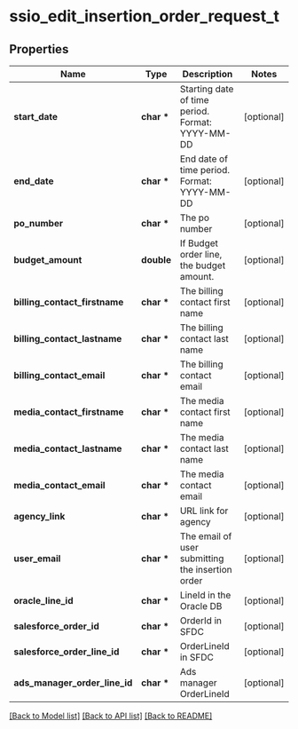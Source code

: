 # ssio_edit_insertion_order_request_t

## Properties
Name | Type | Description | Notes
------------ | ------------- | ------------- | -------------
**start_date** | **char \*** | Starting date of time period. Format: YYYY-MM-DD | [optional] 
**end_date** | **char \*** | End date of time period. Format: YYYY-MM-DD | [optional] 
**po_number** | **char \*** | The po number | [optional] 
**budget_amount** | **double** | If Budget order line, the budget amount. | [optional] 
**billing_contact_firstname** | **char \*** | The billing contact first name | [optional] 
**billing_contact_lastname** | **char \*** | The billing contact last name | [optional] 
**billing_contact_email** | **char \*** | The billing contact email | [optional] 
**media_contact_firstname** | **char \*** | The media contact first name | [optional] 
**media_contact_lastname** | **char \*** | The media contact last name | [optional] 
**media_contact_email** | **char \*** | The media contact email | [optional] 
**agency_link** | **char \*** | URL link for agency | [optional] 
**user_email** | **char \*** | The email of user submitting the insertion order | [optional] 
**oracle_line_id** | **char \*** | LineId in the Oracle DB | [optional] 
**salesforce_order_id** | **char \*** | OrderId in SFDC | [optional] 
**salesforce_order_line_id** | **char \*** | OrderLineId in SFDC | [optional] 
**ads_manager_order_line_id** | **char \*** | Ads manager OrderLineId | [optional] 

[[Back to Model list]](../README.md#documentation-for-models) [[Back to API list]](../README.md#documentation-for-api-endpoints) [[Back to README]](../README.md)


